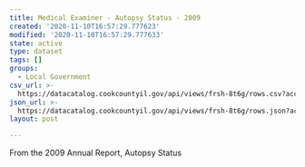 ```yaml
---
title: Medical Examiner - Autopsy Status - 2009
created: '2020-11-10T16:57:29.777623'
modified: '2020-11-10T16:57:29.777633'
state: active
type: dataset
tags: []
groups:
  - Local Government
csv_url: >-
  https://datacatalog.cookcountyil.gov/api/views/frsh-8t6g/rows.csv?accessType=DOWNLOAD
json_url: >-
  https://datacatalog.cookcountyil.gov/api/views/frsh-8t6g/rows.json?accessType=DOWNLOAD
layout: post

---
```

From the 2009 Annual Report, Autopsy Status
